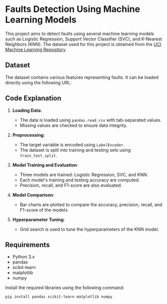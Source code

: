 # Faults Detection Using Machine Learning Models

This project aims to detect faults using several machine learning models such as Logistic Regression, Support Vector Classifier (SVC), and K-Nearest Neighbors (KNN). The dataset used for this project is obtained from the [UCI Machine Learning Repository](https://archive.ics.uci.edu/ml/machine-learning-databases/00198/Faults.NNA).

## Dataset

The dataset contains various features representing faults. It can be loaded directly using the following URL:

## Code Explanation

1. **Loading Data**:
    - The data is loaded using `pandas.read_csv` with tab-separated values.
    - Missing values are checked to ensure data integrity.

2. **Preprocessing**:
    - The target variable is encoded using `LabelEncoder`.
    - The dataset is split into training and testing sets using `train_test_split`.

3. **Model Training and Evaluation**:
    - Three models are trained: Logistic Regression, SVC, and KNN.
    - Each model's training and testing accuracy are computed.
    - Precision, recall, and F1-score are also evaluated.

4. **Model Comparison**:
    - Bar charts are plotted to compare the accuracy, precision, recall, and F1-score of the models.

5. **Hyperparameter Tuning**:
    - Grid search is used to tune the hyperparameters of the KNN model.

## Requirements

- Python 3.x
- pandas
- scikit-learn
- matplotlib
- numpy

Install the required libraries using the following command:
```bash
pip install pandas scikit-learn matplotlib numpy
